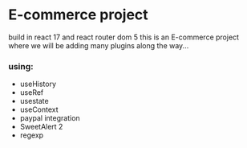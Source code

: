 # E-commerce project

build in react 17  and react router dom 5 this is an E-commerce project where we will be adding many plugins along the way...

### using: 
- useHistory
- useRef
- usestate
- useContext
- paypal integration
- SweetAlert 2
- regexp